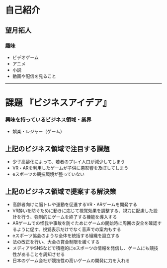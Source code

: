 # 自己紹介

## 望月拓人

### 趣味

- ビデオゲーム
- アニメ
- 小説
- 動画や配信を見ること

* * *

# 課題 『ビジネスアイデア』

### 興味を持っているビジネス領域・業界

- 娯楽・レジャー（ゲーム）

## 上記のビジネス領域で注目する課題

- 少子高齢化によって、若者のプレイ人口が減少してしまう
- VR・ARを利用したゲームが子供に悪影響を及ぼしてしまう
- eスポーツの競技環境が整っていない

## 上記のビジネス領域で提案する解決策

- 高齢者向けに脳トレや運動を促進するVR・ARゲームを開発する
- VR酔いを防ぐために動きに応じて視覚効果を調整する、視力に配慮した設計を行う、強制的にゲームを終了する機能を導入する
- ARゲームでの怪我や事故を防ぐためにゲームの開始時に周囲の安全を確認するように促す、視覚表示だけでなく音声での案内もする
- eスポーツ協会のような全体を統括する組織を設立する
- 法の改正を行い、大会の賞金制限を緩くする
- メディアやSNSなどで積極的にeスポーツの情報を発信し、ゲームにも競技性があることを周知させる
- 日本のゲーム会社が競技性の高いゲームの開発に力を入れる




